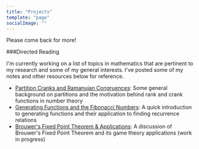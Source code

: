 ```yaml
---
title: "Projects"
template: "page"
socialImage: ""
---
```


Please come back for more!

###Directed Reading

I'm currently working on a list of topics in mathematics that are pertinent to my research and some of my general interests. I've posted some of my notes and other resources below for reference.

- [Partition Cranks and Ramanujan Congruences](../../Resources/Handouts/Partition_Cranks_and_Ramanujan_Congruences.pdf): Some general background on partitions and the motivation behind rank and crank functions in number theory
- [Generating Functions and the Fibonacci Numbers](../../Resources/Handouts/Fibonacci_Generating_Functions.pdf): A quick introduction to generating functions and their application to finding recurrence relations
- [Brouwer's Fixed Point Theorem & Applications](../../Resources/Handouts/Brouwers_Theorem.pdf): A discussion of Brouwer's Fixed Point Theorem and its game theory applications (work in progress)
